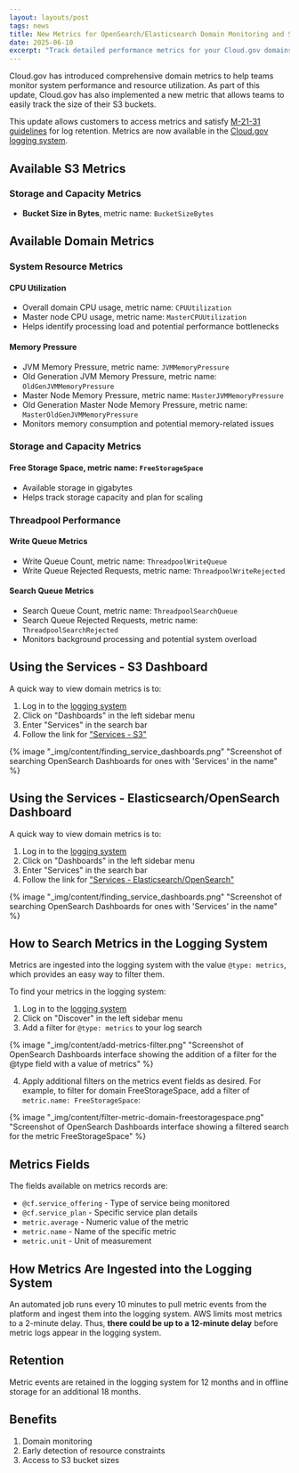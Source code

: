 ```yaml
---
layout: layouts/post
tags: news
title: New Metrics for OpenSearch/Elasticsearch Domain Monitoring and S3 Bucket Size
date: 2025-06-10
excerpt: "Track detailed performance metrics for your Cloud.gov domains and S3"
---
```


Cloud.gov has introduced comprehensive domain metrics to help teams monitor system performance and resource utilization. As part of this update, Cloud.gov has also implemented a new metric that allows teams to easily track the size of their S3 buckets.

This update allows customers to access metrics and satisfy [M-21-31 guidelines][m-21-31] for log retention. Metrics are now available in the [Cloud.gov logging system][logs].

## Available S3 Metrics

### Storage and Capacity Metrics
- **Bucket Size in Bytes**, metric name: `BucketSizeBytes`

## Available Domain Metrics

### System Resource Metrics

#### CPU Utilization
- Overall domain CPU usage, metric name: `CPUUtilization`
- Master node CPU usage, metric name: `MasterCPUUtilization`
- Helps identify processing load and potential performance bottlenecks

#### Memory Pressure
- JVM Memory Pressure, metric name: `JVMMemoryPressure`
- Old Generation JVM Memory Pressure, metric name: `OldGenJVMMemoryPressure`
- Master Node Memory Pressure, metric name: `MasterJVMMemoryPressure`
- Old Generation Master Node Memory Pressure, metric name: `MasterOldGenJVMMemoryPressure`
- Monitors memory consumption and potential memory-related issues

### Storage and Capacity Metrics

#### Free Storage Space, metric name: `FreeStorageSpace`
- Available storage in gigabytes
- Helps track storage capacity and plan for scaling

### Threadpool Performance

#### Write Queue Metrics
- Write Queue Count, metric name: `ThreadpoolWriteQueue`
- Write Queue Rejected Requests, metric name: `ThreadpoolWriteRejected`

#### Search Queue Metrics
- Search Queue Count, metric name: `ThreadpoolSearchQueue`
- Search Queue Rejected Requests, metric name: `ThreadpoolSearchRejected`
- Monitors background processing and potential system overload

## Using the Services - S3 Dashboard
A quick way to view domain metrics is to:
1. Log in to the [logging system][logs]
2. Click on "Dashboards" in the left sidebar menu
3. Enter "Services" in the search bar
4. Follow the link for ["Services - S3"](https://logs.fr.cloud.gov/app/dashboards#/view/services-s3)

{% image "_img/content/finding_service_dashboards.png" "Screenshot of searching OpenSearch Dashboards for ones with 'Services' in the name" %}

## Using the Services - Elasticsearch/OpenSearch Dashboard
A quick way to view domain metrics is to:
1. Log in to the [logging system][logs]
2. Click on "Dashboards" in the left sidebar menu
3. Enter "Services" in the search bar
4. Follow the link for ["Services - Elasticsearch/OpenSearch"](https://logs.fr.cloud.gov/app/dashboards#/view/aws-elasticsearch)

{% image "_img/content/finding_service_dashboards.png" "Screenshot of searching OpenSearch Dashboards for ones with 'Services' in the name" %}

## How to Search Metrics in the Logging System
Metrics are ingested into the logging system with the value `@type: metrics`, which provides an easy way to filter them.

To find your metrics in the logging system:
1. Log in to the [logging system][logs]
2. Click on "Discover" in the left sidebar menu
3. Add a filter for `@type: metrics` to your log search

{% image "_img/content/add-metrics-filter.png" "Screenshot of OpenSearch Dashboards interface showing the addition of a filter for the @type field with a value of metrics" %}

4. Apply additional filters on the metrics event fields as desired. For example, to filter for domain FreeStorageSpace, add a filter of `metric.name: FreeStorageSpace`:

{% image "_img/content/filter-metric-domain-freestoragespace.png" "Screenshot of OpenSearch Dashboards interface showing a filtered search for the metric FreeStorageSpace" %}

## Metrics Fields
The fields available on metrics records are:
- `@cf.service_offering` - Type of service being monitored
- `@cf.service_plan` - Specific service plan details
- `metric.average` - Numeric value of the metric
- `metric.name` - Name of the specific metric
- `metric.unit` - Unit of measurement

## How Metrics Are Ingested into the Logging System
An automated job runs every 10 minutes to pull metric events from the platform and ingest them into the logging system. AWS limits most metrics to a 2-minute delay. Thus, **there could be up to a 12-minute delay** before metric logs appear in the logging system.

## Retention
Metric events are retained in the logging system for 12 months and in offline storage for an additional 18 months.

## Benefits
1. Domain monitoring
2. Early detection of resource constraints
3. Access to S3 bucket sizes

[logs]: https://logs.fr.cloud.gov
[m-21-31]: https://www.whitehouse.gov/wp-content/uploads/2021/08/M-21-31-Improving-the-Federal-Governments-Investigative-and-Remediation-Capabilities-Related-to-Cybersecurity-Incidents.pdf